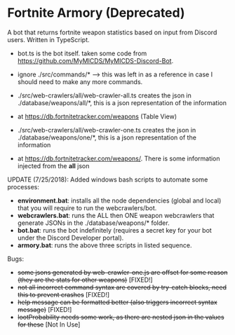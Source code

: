 # Fortnite Armory (Deprecated)
A bot that returns fortnite weapon statistics based on input from Discord users.  Written in TypeScript.

* bot.ts is the bot itself.  taken some code from https://github.com/MyMICDS/MyMICDS-Discord-Bot.

* ignore ./src/commands/* --> this was left in as a reference in case I should need to make any more commands.

* ./src/web-crawlers/all/web-crawler-all.ts creates the json in ./database/weapons/all/*, this is a json representation of the information
* at https://db.fortnitetracker.com/weapons (Table View)

* ./src/web-crawlers/all/web-crawler-one.ts creates the json in ./database/weapons/one/*, this is a json representation of the information
* at https://db.fortnitetracker.com/weapons/<weapon name>.  There is some information injected from the **all** json

UPDATE (7/25/2018): Added windows bash scripts to automate some processes:
- **environment.bat**: installs all the node dependencies (global and local) that you will require to run the webcrawlers/bot.
- **webcrawlers.bat**: runs the ALL then ONE weapon webcrawlers that generate JSONs in the ./database/weapons/* folder.
- **bot.bat**: runs the bot indefinitely (requires a secret key for your bot under the Discord Developer portal).
- **armory.bat**: runs the above three scripts in listed sequence.

Bugs:
- ~~some jsons generated by web-crawler-one.js are offset for some reason (they are the stats for other weapons)~~ [FIXED!]
- ~~not all incorrect command syntax are covered by try-catch blocks, need this to prevent crashes~~ [FIXED!]
- ~~help message can be formatted better (also triggers incorrect syntax message)~~ [FIXED!]
- ~~lootProbability needs some work, as there are nested json in the values for these~~ [Not In Use]
